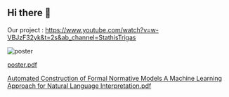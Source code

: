 ## Hi there 👋

Our project : https://www.youtube.com/watch?v=w-VBJzF32yk&t=2s&ab_channel=StathisTrigas

![poster](https://github.com/dsp-norm-extractor/.github/assets/86408236/67db6ff4-5aea-486c-86ff-960df9cfd6ce)

[poster.pdf](https://github.com/dsp-norm-extractor/.github/files/14156375/poster.pdf)

[Automated Construction of Formal Normative Models A Machine Learning Approach for Natural Language Interpretation.pdf](https://github.com/dsp-norm-extractor/.github/files/14156400/Automated.Construction.of.Formal.Normative.Models.A.Machine.Learning.Approach.for.Natural.Language.Interpretation.pdf)

<!--

**Here are some ideas to get you started:**

🙋‍♀️ A short introduction - what is your organization all about?
🌈 Contribution guidelines - how can the community get involved?
👩‍💻 Useful resources - where can the community find your docs? Is there anything else the community should know?
🍿 Fun facts - what does your team eat for breakfast?
🧙 Remember, you can do mighty things with the power of [Markdown](https://docs.github.com/github/writing-on-github/getting-started-with-writing-and-formatting-on-github/basic-writing-and-formatting-syntax)
-->
